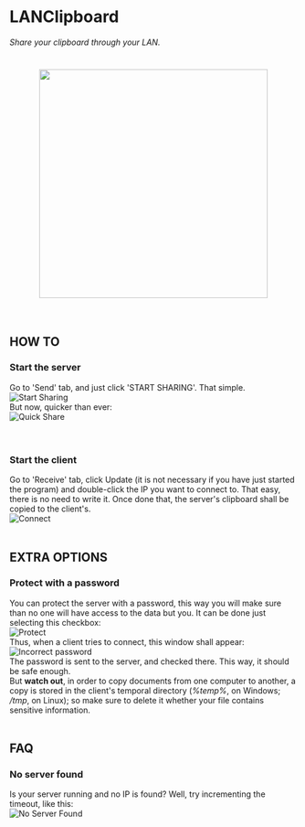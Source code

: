 # LANClipboard
_Share your clipboard through your LAN._

<h1 align='center'><img width='400' src='http://i.imgur.com/1abS9lu.png'><br><br></h1>

## HOW TO
### Start the server
Go to 'Send' tab, and just click 'START SHARING'. That simple.<br>
![Start Sharing](http://i.imgur.com/cLhILeF.gif)<br>
But now, quicker than ever:<br>
![Quick Share](http://i.imgur.com/SFtUL9r.gif)<br>
<br><br>

### Start the client
Go to 'Receive' tab, click Update (it is not necessary if you have just started the program) and double-click the IP you want to connect to. That easy, there is no need to write it. Once done that, the server's clipboard shall be copied to the client's.<br>
![Connect](http://i.imgur.com/15NTH62.gif)
<br><br>

## EXTRA OPTIONS
### Protect with a password
You can protect the server with a password, this way you will make sure than no one will have access to the data but you.
It can be done just selecting this checkbox:<br>
![Protect](http://i.imgur.com/MhFRjZf.gif)<br>
Thus, when a client tries to connect, this window shall appear:<br>
![Incorrect password](http://i.imgur.com/Ni0X2Cm.gif)<br>
The password is sent to the server, and checked there. This way, it should be safe enough.<br>
But **watch out**, in order to copy documents from one computer to another, a copy is stored in the client's temporal directory (_%temp%_, on Windows; _/tmp_, on Linux); so make sure to delete it whether your file contains sensitive information.
<br><br>

## FAQ
### No server found
Is your server running and no IP is found? Well, try incrementing the timeout, like this:<br>
![No Server Found](http://i.imgur.com/gD5xnIF.gif)<br>
<br>